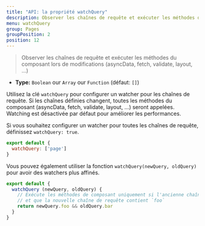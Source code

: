 ```yaml
---
title: "API: la propriété watchQuery"
description: Observer les chaînes de requête et exécuter les méthodes du composant lors d'une modification (asyncData, fetch, validate, layout, ...)
menu: watchQuery
group: Pages
groupPosition: 2
position: 12
---
```


> Observer les chaînes de requête et exécuter les méthodes du composant lors de modifications (asyncData, fetch, validate, layout, ...)
- **Type:** `Boolean` our `Array` our `Function` (défaut: `[]`)

Utilisez la clé `watchQuery` pour configurer un watcher pour les chaînes de requête. Si les chaînes définies changent, toutes les méthodes du composant (asyncData, fetch, validate, layout, ...) seront appelées. Watching est désactivée par défaut pour améliorer les performances.

Si vous souhaitez configurer un watcher pour toutes les chaînes de requête, définissez `watchQuery: true`.

```js
export default {
  watchQuery: ['page']
}
```

Vous pouvez également utiliser la fonction `watchQuery(newQuery, oldQuery)` pour avoir des watchers plus affinés.

```js
export default {
  watchQuery (newQuery, oldQuery) {
    // Exécute les méthodes de composant uniquement si l'ancienne chaîne de requête contenait `bar`
    // et que la nouvelle chaîne de requête contient `foo`    
    return newQuery.foo && oldQuery.bar
  }
}
```

